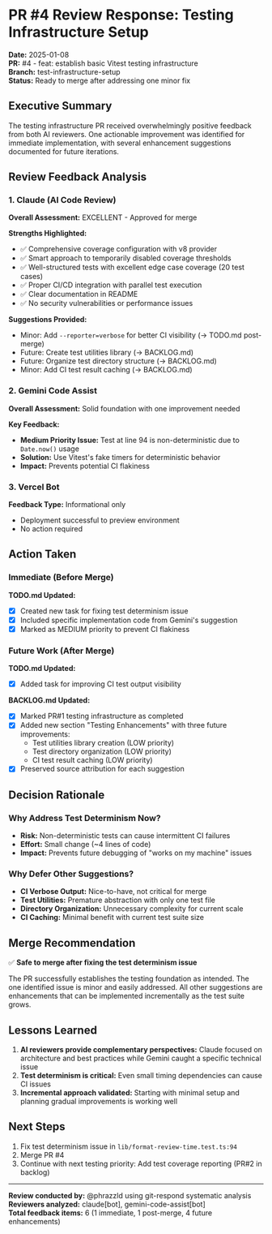 # PR #4 Review Response: Testing Infrastructure Setup

**Date:** 2025-01-08  
**PR:** #4 - feat: establish basic Vitest testing infrastructure  
**Branch:** test-infrastructure-setup  
**Status:** Ready to merge after addressing one minor fix  

## Executive Summary

The testing infrastructure PR received overwhelmingly positive feedback from both AI reviewers. One actionable improvement was identified for immediate implementation, with several enhancement suggestions documented for future iterations.

## Review Feedback Analysis

### 1. Claude (AI Code Review)

**Overall Assessment:** EXCELLENT - Approved for merge

**Strengths Highlighted:**
- ✅ Comprehensive coverage configuration with v8 provider
- ✅ Smart approach to temporarily disabled coverage thresholds
- ✅ Well-structured tests with excellent edge case coverage (20 test cases)
- ✅ Proper CI/CD integration with parallel test execution
- ✅ Clear documentation in README
- ✅ No security vulnerabilities or performance issues

**Suggestions Provided:**
- Minor: Add `--reporter=verbose` for better CI visibility (→ TODO.md post-merge)
- Future: Create test utilities library (→ BACKLOG.md)
- Future: Organize test directory structure (→ BACKLOG.md)
- Minor: Add CI test result caching (→ BACKLOG.md)

### 2. Gemini Code Assist

**Overall Assessment:** Solid foundation with one improvement needed

**Key Feedback:**
- **Medium Priority Issue:** Test at line 94 is non-deterministic due to `Date.now()` usage
- **Solution:** Use Vitest's fake timers for deterministic behavior
- **Impact:** Prevents potential CI flakiness

### 3. Vercel Bot

**Feedback Type:** Informational only
- Deployment successful to preview environment
- No action required

## Action Taken

### Immediate (Before Merge)

**TODO.md Updated:**
- [x] Created new task for fixing test determinism issue
- [x] Included specific implementation code from Gemini's suggestion
- [x] Marked as MEDIUM priority to prevent CI flakiness

### Future Work (After Merge)

**TODO.md Updated:**
- [x] Added task for improving CI test output visibility

**BACKLOG.md Updated:**
- [x] Marked PR#1 testing infrastructure as completed
- [x] Added new section "Testing Enhancements" with three future improvements:
  - Test utilities library creation (LOW priority)
  - Test directory organization (LOW priority)  
  - CI test result caching (LOW priority)
- [x] Preserved source attribution for each suggestion

## Decision Rationale

### Why Address Test Determinism Now?
- **Risk:** Non-deterministic tests can cause intermittent CI failures
- **Effort:** Small change (~4 lines of code)
- **Impact:** Prevents future debugging of "works on my machine" issues

### Why Defer Other Suggestions?
- **CI Verbose Output:** Nice-to-have, not critical for merge
- **Test Utilities:** Premature abstraction with only one test file
- **Directory Organization:** Unnecessary complexity for current scale
- **CI Caching:** Minimal benefit with current test suite size

## Merge Recommendation

✅ **Safe to merge after fixing the test determinism issue**

The PR successfully establishes the testing foundation as intended. The one identified issue is minor and easily addressed. All other suggestions are enhancements that can be implemented incrementally as the test suite grows.

## Lessons Learned

1. **AI reviewers provide complementary perspectives:** Claude focused on architecture and best practices while Gemini caught a specific technical issue
2. **Test determinism is critical:** Even small timing dependencies can cause CI issues
3. **Incremental approach validated:** Starting with minimal setup and planning gradual improvements is working well

## Next Steps

1. Fix test determinism issue in `lib/format-review-time.test.ts:94`
2. Merge PR #4
3. Continue with next testing priority: Add test coverage reporting (PR#2 in backlog)

---

**Review conducted by:** @phrazzld using git-respond systematic analysis  
**Reviewers analyzed:** claude[bot], gemini-code-assist[bot]  
**Total feedback items:** 6 (1 immediate, 1 post-merge, 4 future enhancements)